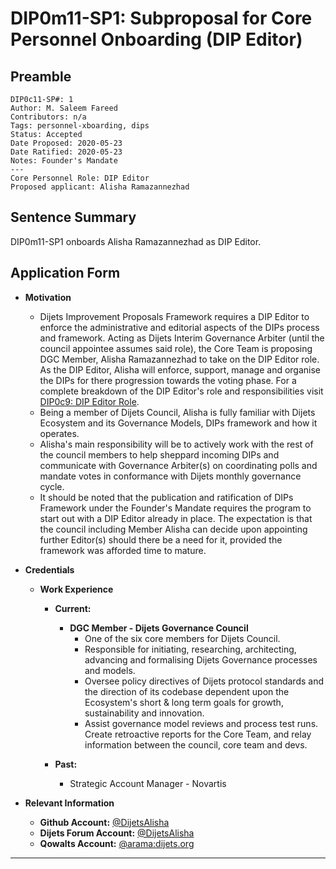 # DIP0m11-SP1: Subproposal for Core Personnel Onboarding (DIP Editor) 

## Preamble
```
DIP0c11-SP#: 1
Author: M. Saleem Fareed
Contributors: n/a
Tags: personnel-xboarding, dips
Status: Accepted
Date Proposed: 2020-05-23
Date Ratified: 2020-05-23
Notes: Founder's Mandate
---
Core Personnel Role: DIP Editor
Proposed applicant: Alisha Ramazannezhad
```

## Sentence Summary
DIP0m11-SP1 onboards Alisha Ramazannezhad as DIP Editor.

## Application Form
    
- **Motivation**
    - Dijets Improvement Proposals Framework requires a DIP Editor to enforce the administrative and editorial aspects of the DIPs process and framework. Acting as Dijets Interim Governance Arbiter (until the council appointee assumes said role), the Core Team is proposing DGC Member, Alisha Ramazannezhad to take on the DIP Editor role. As the DIP Editor, Alisha will enforce, support, manage and organise the DIPs for there progression towards the voting phase. For a complete breakdown of the DIP Editor's role and responsibilities visit [DIP0c9: DIP Editor Role](https://github.com/Dijets-Inc/dips/blob/master/DIP0/dip0.md#dip0m9-dip-editor-role).
    - Being a member of Dijets Council, Alisha is fully familiar with Dijets Ecosystem and its Governance Models, DIPs framework and how it operates.
    - Alisha's main responsibility will be to actively work with the rest of the council members to help sheppard incoming DIPs and communicate with Governance Arbiter(s) on coordinating polls and mandate votes in conformance with Dijets monthly governance cycle.
    - It should be noted that the publication and ratification of DIPs Framework under the Founder's Mandate requires the program to start out with a DIP Editor already in place. The expectation is that the council including Member Alisha can decide upon appointing further Editor(s) should there be a need for it, provided the framework was afforded time to mature.
    
- **Credentials**
	- **Work Experience**
		- **Current:** 
			- **DGC Member - Dijets Governance Council**
                - One of the six core members for Dijets Council.
				- Responsible for initiating, researching, architecting, advancing and formalising Dijets Governance processes and models.
                - Oversee policy directives of Dijets protocol standards and the direction of its codebase dependent upon the Ecosystem's short & long term goals for growth, sustainability and innovation.
				- Assist governance model reviews and process test runs. Create retroactive reports for the Core Team, and relay information between the council, core team and devs.

		- **Past:** 
		    - Strategic Account Manager - Novartis


- **Relevant Information**
    - **Github Account:** [@DijetsAlisha](https://github.com/DijetsAlisha)
    - **Dijets Forum Account:** [@DijetsAlisha](https://forum.dijets.io/u/DijetsAlisha/summary)
    - **Qowalts Account:** [@arama:dijets.org](https://redirect.dijets.io/#/@arama:dijets.org)
---
